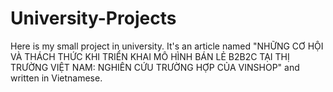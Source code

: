# University-Projects
Here is my small project in university. It's an article named "NHỮNG CƠ HỘI VÀ THÁCH THỨC KHI TRIỂN KHAI MÔ HÌNH BÁN LẺ B2B2C TẠI
THỊ TRƯỜNG VIỆT NAM: NGHIÊN CỨU TRƯỜNG HỢP CỦA VINSHOP" and written in Vietnamese. 
